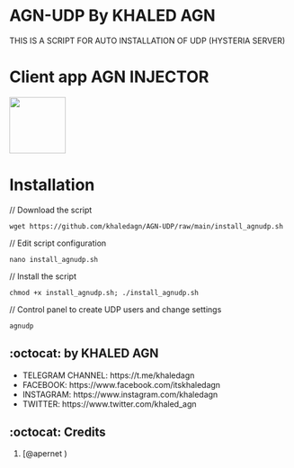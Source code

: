 # AGN-UDP By KHALED AGN

THIS IS A SCRIPT FOR AUTO INSTALLATION OF UDP (HYSTERIA SERVER) 



# Client app AGN INJECTOR

<p>
<a href="https://play.google.com/store/apps/details?id=com.agn.injector"><img src="https://play.google.com/intl/en_us/badges/images/generic/en-play-badge.png" height="100"></a>
</p>


# Installation


// Download the script
```
wget https://github.com/khaledagn/AGN-UDP/raw/main/install_agnudp.sh
```
// Edit script configuration 
```
nano install_agnudp.sh
```
// Install the script
```
chmod +x install_agnudp.sh; ./install_agnudp.sh
```

// Control panel to create UDP users and change settings
```
agnudp
```

## :octocat: by KHALED AGN
<ul>
 <li>TELEGRAM CHANNEL: https://t.me/khaledagn</li>
 <li>FACEBOOK: https://www.facebook.com/itskhaledagn</li>
 <li>INSTAGRAM: https://www.instagram.com/khaledagn</li>
 <li>TWITTER: https://www.twitter.com/khaled_agn</li>
 
 </ul>
 
## :octocat: Credits

1. [@apernet )
